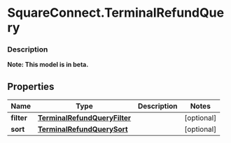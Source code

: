# SquareConnect.TerminalRefundQuery

### Description
**Note: This model is in beta.**



## Properties
Name | Type | Description | Notes
------------ | ------------- | ------------- | -------------
**filter** | [**TerminalRefundQueryFilter**](TerminalRefundQueryFilter.md) |  | [optional] 
**sort** | [**TerminalRefundQuerySort**](TerminalRefundQuerySort.md) |  | [optional] 


